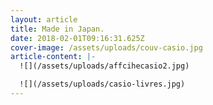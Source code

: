 ```yaml
---
layout: article
title: Made in Japan.
date: 2018-02-01T09:16:31.625Z
cover-image: /assets/uploads/couv-casio.jpg
article-content: |-
  ![](/assets/uploads/affcihecasio2.jpg)

  ![](/assets/uploads/casio-livres.jpg)
---
```


